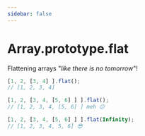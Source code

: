 ```yaml
---
sidebar: false
---
```


# Array.prototype.flat
Flattening arrays "*like there is no tomorrow*"!

```javascript
[1, 2, [3, 4] ].flat();
// [1, 2, 3, 4]

[1, 2, [3, 4, [5, 6] ] ].flat();
// [1, 2, 3, 4, [5, 6] ] meh 😕

[1, 2, [3, 4, [5, 6] ] ].flat(Infinity);
// [1, 2, 3, 4, 5, 6] 😎
```